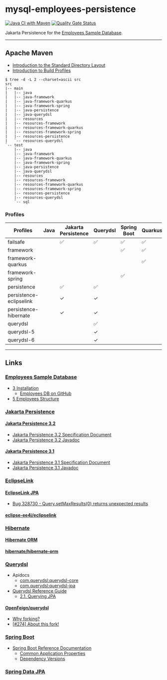 # mysql-employees-persistence

[![Java CI with Maven](https://github.com/jinahya/mysql-emploees-persistence/actions/workflows/maven.yml/badge.svg)](https://github.com/jinahya/mysql-emploees-persistence/actions/workflows/maven.yml)
[![Quality Gate Status](https://sonarcloud.io/api/project_badges/measure?project=jinahya_mysql-emploees-persistence&metric=alert_status)](https://sonarcloud.io/summary/new_code?id=jinahya_mysql-emploees-persistence)

Jakarta Persistence for the [Employees Sample Database](https://dev.mysql.com/doc/employee/en/).

---

## Apache Maven

* [Introduction to the Standard Directory Layout](https://maven.apache.org/guides/introduction/introduction-to-the-standard-directory-layout.html)
* [Introduction to Build Profiles](https://maven.apache.org/guides/introduction/introduction-to-profiles.html)

```text
$ tree -d -L 2 --charset=ascii src
src
|-- main
|   |-- java
|   |-- java-framework
|   |-- java-framework-quarkus
|   |-- java-framework-spring
|   |-- java-persistence
|   |-- java-querydsl
|   |-- resources
|   |-- resources-framework
|   |-- resources-framework-quarkus    
|   |-- resources-framework-spring
|   |-- resources-persistence
|   `-- resources-querydsl
`-- test
    |-- java
    |-- java-framework
    |-- java-framework-quarkus
    |-- java-framework-spring
    |-- java-persistence
    |-- java-querydsl
    |-- resources
    |-- resources-framework
    |-- resources-framework-quarkus
    |-- resources-framework-spring
    |-- resources-persistence
    |-- resources-querydsl
    `-- sql
```

### Profiles

| Profiles                | Java | Jakarta Persistence | Querydsl | Spring Boot | Quarkus  | Notes |
|-------------------------|------|---------------------|----------|-------------|----------|-------|
| failsafe                |      | &#x2705;            | &#x2705; | &#x2705;    | &#x2705; |       |
| framework               |      |                     |          | &#x2705;    | &#x2705; |       |
| framework-quarkus       |      |                     |          |             | &#x2705; |       |
| framework-spring        |      |                     |          | &#x2705;    |          |       |
| persistence             |      | &#x2705;            | &#x2705; |             |          |       |
| persistence-eclipselink |      | &#x2713;            | &#x2713; |             |          |       |
| persistence-hibernate   |      | &#x2713;            | &#x2713; |             |          |       |
| querydsl                |      |                     | &#x2705; |             |          |       |
| querydsl-5              |      |                     | &#x2713; |             |          |       |
| querydsl-6              |      |                     | &#x2713; |             |          |       |

---

## Links

### [Employees Sample Database](https://dev.mysql.com/doc/employee/en/)

* [3 Installation](https://dev.mysql.com/doc/employee/en/employees-installation.html)
    * [Employees DB on GitHub](https://github.com/datacharmer/test_db)
* [5 Employees Structure](https://dev.mysql.com/doc/employee/en/sakila-structure.html)

### [Jakarta Persistence](https://jakarta.ee/specifications/persistence/)

#### [Jakarta Persistence 3.2](https://jakarta.ee/specifications/persistence/3.2/)

* [Jakarta Persistence 3.2 Specification Document](https://jakarta.ee/specifications/persistence/3.2/jakarta-persistence-spec-3.2-m2)
* [Jakarta Persistence 3.2 Javadoc](https://jakarta.ee/specifications/persistence/3.2/apidocs/jakarta.persistence/module-summary.html)

#### [Jakarta Persistence 3.1](https://jakarta.ee/specifications/persistence/3.1/)

* [Jakarta Persistence 3.1 Specification Document](https://jakarta.ee/specifications/persistence/3.1/jakarta-persistence-spec-3.1)
* [Jakarta Persistence 3.1 Javadoc](https://jakarta.ee/specifications/persistence/3.1/apidocs)

### [EclipseLink](https://eclipse.dev/eclipselink/)

#### [EclipseLink JPA](https://eclipse.dev/eclipselink/#jpa)

* [Bug 328730 - Query.setMaxResults(0) returns unexpected results](https://bugs.eclipse.org/bugs/show_bug.cgi?id=328730)

#### [eclipse-ee4j/eclipselink](https://github.com/eclipse-ee4j/eclipselink)

### [Hibernate](https://hibernate.org/)

#### [Hibernate ORM](https://hibernate.org/orm/)

#### [hibernate/hibernate-orm](https://github.com/hibernate/hibernate-orm)

### [Querydsl](http://querydsl.com/)

* Apidocs
    * [com.querydsl:querydsl-core](https://javadoc.io/doc/com.querydsl/querydsl-core/latest/index.html)
    * [com.querydsl:querydsl-jpa](https://javadoc.io/doc/com.querydsl/querydsl-jpa/latest/index.html)
* [Querydsl Reference Guide](http://querydsl.com/static/querydsl/latest/reference/html/)
    * [2.1. Querying JPA](http://querydsl.com/static/querydsl/latest/reference/html/ch02.html#jpa_integration)

#### [OpenFeign/querydsl](https://github.com/OpenFeign/querydsl)

* [Why forking?](https://github.com/OpenFeign/querydsl#why-forking)
* [\[#274\] About this fork!](https://github.com/OpenFeign/querydsl/issues/274)

### [Spring Boot](https://spring.io/projects/spring-boot)

* [Spring Boot Reference Documentation](https://docs.spring.io/spring-boot/docs/current/reference/html/index.html)
    * [Common Application Properties](https://docs.spring.io/spring-boot/docs/current/reference/html/application-properties.html)
    * [Dependency Versions](https://docs.spring.io/spring-boot/docs/current/reference/html/dependency-versions.html)

### [Spring Data JPA](https://spring.io/projects/spring-data-jpa)
